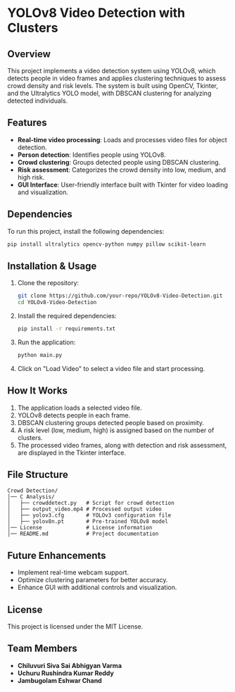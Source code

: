 
# YOLOv8 Video Detection with Clusters

## Overview

This project implements a video detection system using YOLOv8, which detects people in video frames and applies clustering techniques to assess crowd density and risk levels. The system is built using OpenCV, Tkinter, and the Ultralytics YOLO model, with DBSCAN clustering for analyzing detected individuals.

## Features

- **Real-time video processing**: Loads and processes video files for object detection.
- **Person detection**: Identifies people using YOLOv8.
- **Crowd clustering**: Groups detected people using DBSCAN clustering.
- **Risk assessment**: Categorizes the crowd density into low, medium, and high risk.
- **GUI Interface**: User-friendly interface built with Tkinter for video loading and visualization.

## Dependencies

To run this project, install the following dependencies:

```bash
pip install ultralytics opencv-python numpy pillow scikit-learn
```

## Installation & Usage

1. Clone the repository:

   ```bash
   git clone https://github.com/your-repo/YOLOv8-Video-Detection.git
   cd YOLOv8-Video-Detection
   ```

2. Install the required dependencies:

   ```bash
   pip install -r requirements.txt
   ```

3. Run the application:

   ```bash
   python main.py
   ```

4. Click on "Load Video" to select a video file and start processing.

## How It Works

1. The application loads a selected video file.
2. YOLOv8 detects people in each frame.
3. DBSCAN clustering groups detected people based on proximity.
4. A risk level (low, medium, high) is assigned based on the number of clusters.
5. The processed video frames, along with detection and risk assessment, are displayed in the Tkinter interface.

## File Structure

```
Crowd Detection/
│── C Analysis/
│   ├── crowddetect.py   # Script for crowd detection
│   ├── output_video.mp4 # Processed output video
│   ├── yolov3.cfg       # YOLOv3 configuration file
│   ├── yolov8n.pt       # Pre-trained YOLOv8 model
│── License              # License information
│── README.md            # Project documentation
```

## Future Enhancements

- Implement real-time webcam support.
- Optimize clustering parameters for better accuracy.
- Enhance GUI with additional controls and visualization.

## License

This project is licensed under the MIT License.

## Team Members

- **Chiluvuri Siva Sai Abhigyan Varma**
- **Uchuru Rushindra Kumar Reddy**
- **Jambugolam Eshwar Chand**
